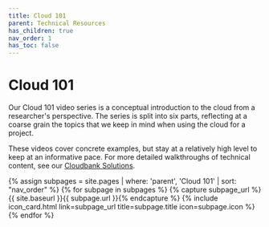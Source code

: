 ```yaml
---
title: Cloud 101
parent: Technical Resources
has_children: true
nav_order: 1
has_toc: false
---
```


# Cloud 101

Our Cloud 101 video series is a conceptual introduction to the cloud from a researcher's perspective. The series is split into six parts, reflecting at a coarse grain the topics that we keep in mind when using the cloud for a project.

These videos cover concrete examples, but stay at a relatively high level to keep at an informative pace. For more detailed walkthroughs of technical content, see our [Cloudbank Solutions](../technical-resources/solutions).

<div class="card-bin" markdown="0">
{% assign subpages = site.pages | where: 'parent', 'Cloud 101' | sort: "nav_order" %}
{% for subpage in subpages %}
    {% capture subpage_url %}{{ site.baseurl }}{{ subpage.url }}{% endcapture %}
    {% include icon_card.html
        link=subpage_url
        title=subpage.title
        icon=subpage.icon %}   
{% endfor %}
</div>
